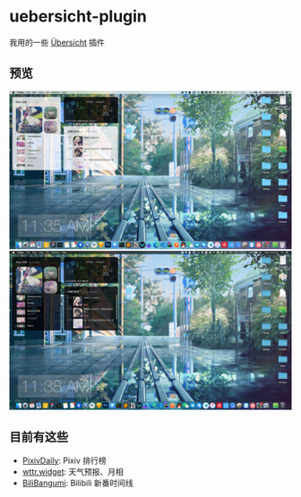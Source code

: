 # uebersicht-plugin

我用的一些 [Übersicht](https://github.com/felixhageloh/uebersicht) 插件

## 预览

<p>
  <img src="preview-light.jpg"><img src="preview-dark.jpg">
</p>

## 目前有这些
- [PixivDaily](#PixivDaily): Pixiv 排行榜
- [wttr.widget](#wttr.widget): 天气预报、月相
- [BiliBangumi](#BiliBangumi): Bilibili 新番时间线